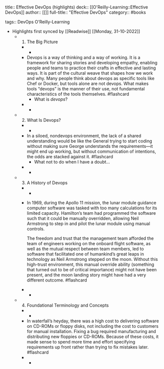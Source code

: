 title:: Effective DevOps (highlights)
deck:: [[O'Reilly-Learning::Effective DevOps]]
author:: [[]]
full-title:: "Effective DevOps"
category:: #books

tags:: DevOps O'Reilly-Learning

- Highlights first synced by [[Readwise]] [[Monday, 31-10-2022]]
	- 1. The Big Picture
		- -
		- Devops is a way of thinking and a way of working. It is a framework for sharing stories and developing empathy, enabling people and teams to practice their crafts in effective and lasting ways. It is part of the cultural weave that shapes how we work and why. Many people think about devops as specific tools like Chef or Docker, but tools alone are not devops. What makes tools “devops” is the manner of their use, not fundamental characteristics of the tools themselves. #flashcard
			- What is *devops*?
		- -
	- 2. What Is Devops?
		- -
		- In a siloed, nondevops environment, the lack of a shared understanding would be like the General trying to start coding without making sure George understands the requirements—it might end up working, but without communication of intentions, the odds are stacked against it. #flashcard
			- What not to do when I have a doubt…
		- -
	- 3. A History of Devops
		- -
		- In 1969, during the Apollo 11 mission, the lunar module guidance computer software was tasked with too many calculations for its limited capacity. Hamilton’s team had programmed the software such that it could be manually overridden, allowing Neil Armstrong to step in and pilot the lunar module using manual controls.
		  
		  The freedom and trust that the management team afforded the team of engineers working on the onboard flight software, as well as the mutual respect between team members, led to software that facilitated one of humankind’s great leaps in technology as Neil Armstrong stepped on the moon. Without this high-trust environment, this manual override ability (something that turned out to be of critical importance) might not have been present, and the moon landing story might have had a very different outcome. #flashcard
		- -
	- 4. Foundational Terminology and Concepts
		- -
		- In waterfall’s heyday, there was a high cost to delivering software on CD-ROMs or floppy disks, not including the cost to customers for manual installation. Fixing a bug required manufacturing and distributing new floppies or CD-ROMs. Because of these costs, it made sense to spend more time and effort specifying requirements up front rather than trying to fix mistakes later. #flashcard
		- -